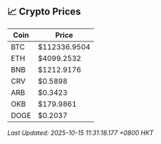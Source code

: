 ## 📈 Crypto Prices

| Coin | Price |
| ---- | ----- |
| BTC | $112336.9504 |
| ETH | $4099.2532 |
| BNB | $1212.9176 |
| CRV | $0.5898 |
| ARB | $0.3423 |
| OKB | $179.9861 |
| DOGE | $0.2037 |

_Last Updated: 2025-10-15 11:31:18.177 +0800 HKT_